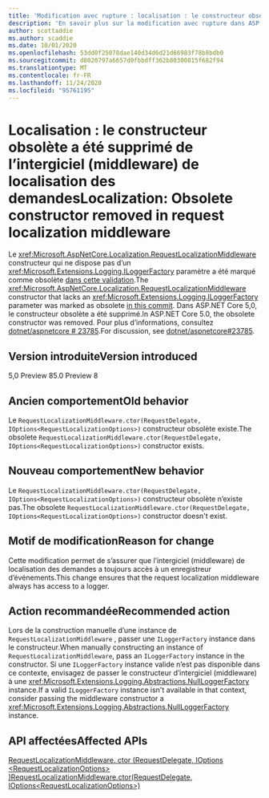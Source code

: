 ```yaml
---
title: 'Modification avec rupture : localisation : le constructeur obsolète a été supprimé de l’intergiciel (middleware) de localisation des demandes'
description: 'En savoir plus sur la modification avec rupture dans ASP.NET Core 5,0 de localisation : le constructeur obsolète a été supprimé de l’intergiciel (middleware) de localisation des demandes'
author: scottaddie
ms.author: scaddie
ms.date: 10/01/2020
ms.openlocfilehash: 53dd0f25078dae140d34d6d21d66983f78b8bdb0
ms.sourcegitcommit: d8020797a6657d0fbbdff362b80300815f682f94
ms.translationtype: MT
ms.contentlocale: fr-FR
ms.lasthandoff: 11/24/2020
ms.locfileid: "95761195"
---
```

# <a name="localization-obsolete-constructor-removed-in-request-localization-middleware"></a><span data-ttu-id="78fcf-103">Localisation : le constructeur obsolète a été supprimé de l’intergiciel (middleware) de localisation des demandes</span><span class="sxs-lookup"><span data-stu-id="78fcf-103">Localization: Obsolete constructor removed in request localization middleware</span></span>

<span data-ttu-id="78fcf-104">Le <xref:Microsoft.AspNetCore.Localization.RequestLocalizationMiddleware> constructeur qui ne dispose pas d’un <xref:Microsoft.Extensions.Logging.ILoggerFactory> paramètre a été marqué comme obsolète [dans cette validation](https://github.com/dotnet/aspnetcore/commit/ba8c6ccf6fd3eeb7fc42a159d362b15eae4fb3a0).</span><span class="sxs-lookup"><span data-stu-id="78fcf-104">The <xref:Microsoft.AspNetCore.Localization.RequestLocalizationMiddleware> constructor that lacks an <xref:Microsoft.Extensions.Logging.ILoggerFactory> parameter was marked as obsolete [in this commit](https://github.com/dotnet/aspnetcore/commit/ba8c6ccf6fd3eeb7fc42a159d362b15eae4fb3a0).</span></span> <span data-ttu-id="78fcf-105">Dans ASP.NET Core 5,0, le constructeur obsolète a été supprimé.</span><span class="sxs-lookup"><span data-stu-id="78fcf-105">In ASP.NET Core 5.0, the obsolete constructor was removed.</span></span> <span data-ttu-id="78fcf-106">Pour plus d’informations, consultez [dotnet/aspnetcore # 23785](https://github.com/dotnet/aspnetcore/issues/23785).</span><span class="sxs-lookup"><span data-stu-id="78fcf-106">For discussion, see [dotnet/aspnetcore#23785](https://github.com/dotnet/aspnetcore/issues/23785).</span></span>

## <a name="version-introduced"></a><span data-ttu-id="78fcf-107">Version introduite</span><span class="sxs-lookup"><span data-stu-id="78fcf-107">Version introduced</span></span>

<span data-ttu-id="78fcf-108">5,0 Preview 8</span><span class="sxs-lookup"><span data-stu-id="78fcf-108">5.0 Preview 8</span></span>

## <a name="old-behavior"></a><span data-ttu-id="78fcf-109">Ancien comportement</span><span class="sxs-lookup"><span data-stu-id="78fcf-109">Old behavior</span></span>

<span data-ttu-id="78fcf-110">Le `RequestLocalizationMiddleware.ctor(RequestDelegate, IOptions<RequestLocalizationOptions>)` constructeur obsolète existe.</span><span class="sxs-lookup"><span data-stu-id="78fcf-110">The obsolete `RequestLocalizationMiddleware.ctor(RequestDelegate, IOptions<RequestLocalizationOptions>)` constructor exists.</span></span>

## <a name="new-behavior"></a><span data-ttu-id="78fcf-111">Nouveau comportement</span><span class="sxs-lookup"><span data-stu-id="78fcf-111">New behavior</span></span>

<span data-ttu-id="78fcf-112">Le `RequestLocalizationMiddleware.ctor(RequestDelegate, IOptions<RequestLocalizationOptions>)` constructeur obsolète n’existe pas.</span><span class="sxs-lookup"><span data-stu-id="78fcf-112">The obsolete `RequestLocalizationMiddleware.ctor(RequestDelegate, IOptions<RequestLocalizationOptions>)` constructor doesn't exist.</span></span>

## <a name="reason-for-change"></a><span data-ttu-id="78fcf-113">Motif de modification</span><span class="sxs-lookup"><span data-stu-id="78fcf-113">Reason for change</span></span>

<span data-ttu-id="78fcf-114">Cette modification permet de s’assurer que l’intergiciel (middleware) de localisation des demandes a toujours accès à un enregistreur d’événements.</span><span class="sxs-lookup"><span data-stu-id="78fcf-114">This change ensures that the request localization middleware always has access to a logger.</span></span>

## <a name="recommended-action"></a><span data-ttu-id="78fcf-115">Action recommandée</span><span class="sxs-lookup"><span data-stu-id="78fcf-115">Recommended action</span></span>

<span data-ttu-id="78fcf-116">Lors de la construction manuelle d’une instance de `RequestLocalizationMiddleware` , passer une `ILoggerFactory` instance dans le constructeur.</span><span class="sxs-lookup"><span data-stu-id="78fcf-116">When manually constructing an instance of `RequestLocalizationMiddleware`, pass an `ILoggerFactory` instance in the constructor.</span></span> <span data-ttu-id="78fcf-117">Si une `ILoggerFactory` instance valide n’est pas disponible dans ce contexte, envisagez de passer le constructeur d’intergiciel (middleware) à une <xref:Microsoft.Extensions.Logging.Abstractions.NullLoggerFactory> instance.</span><span class="sxs-lookup"><span data-stu-id="78fcf-117">If a valid `ILoggerFactory` instance isn't available in that context, consider passing the middleware constructor a <xref:Microsoft.Extensions.Logging.Abstractions.NullLoggerFactory> instance.</span></span>

## <a name="affected-apis"></a><span data-ttu-id="78fcf-118">API affectées</span><span class="sxs-lookup"><span data-stu-id="78fcf-118">Affected APIs</span></span>

[<span data-ttu-id="78fcf-119">RequestLocalizationMiddleware. ctor (RequestDelegate, IOptions \<RequestLocalizationOptions> )</span><span class="sxs-lookup"><span data-stu-id="78fcf-119">RequestLocalizationMiddleware.ctor(RequestDelegate, IOptions\<RequestLocalizationOptions>)</span></span>](/dotnet/api/microsoft.aspnetcore.localization.requestlocalizationmiddleware.-ctor?view=aspnetcore-3.1#Microsoft_AspNetCore_Localization_RequestLocalizationMiddleware__ctor_Microsoft_AspNetCore_Http_RequestDelegate_Microsoft_Extensions_Options_IOptions_Microsoft_AspNetCore_Builder_RequestLocalizationOptions__)

<!--

### Category

ASP.NET Core

### Affected APIs

`M:Microsoft.AspNetCore.Localization.RequestLocalizationMiddleware.#ctor(Microsoft.AspNetCore.Http.RequestDelegate,Microsoft.Extensions.Options.IOptions{Microsoft.AspNetCore.Builder.RequestLocalizationOptions})`

-->

